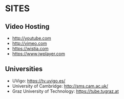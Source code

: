 SITES
=====

Video Hosting
--------------

 * http://youtube.com
 * http://vimeo.com
 * https://wistia.com
 * https://www.jwplayer.com

Universities
------------

* UVigo: https://tv.uvigo.es/
* University of Cambridge: http://sms.cam.ac.uk/
* Graz University of Technology: https://tube.tugraz.at
